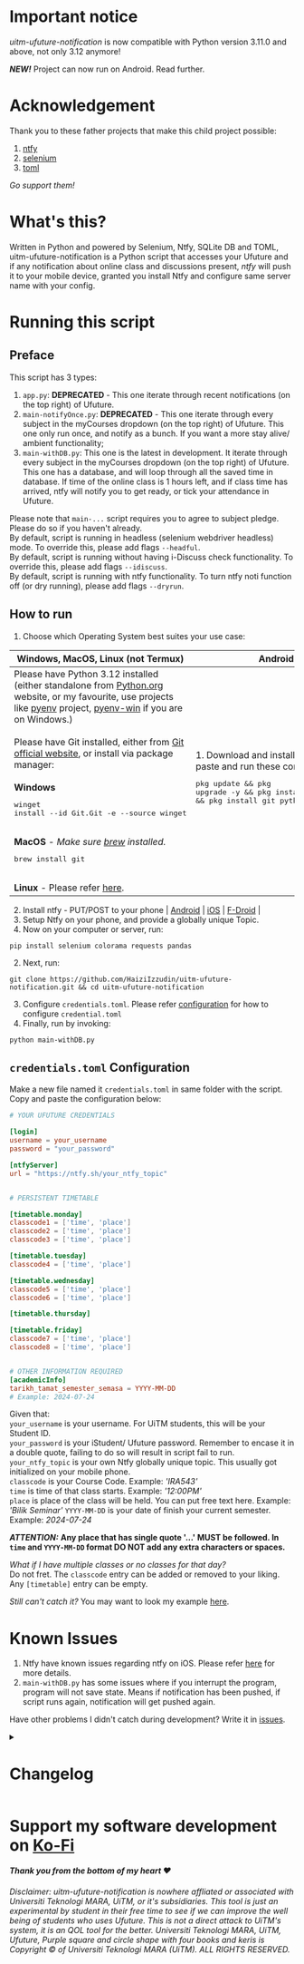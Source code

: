 # Important notice
*uitm-ufuture-notification* is now compatible with Python version 3.11.0 and above, not only 3.12 anymore!

***NEW!*** Project can now run on Android. Read further.

# Acknowledgement

Thank you to these father projects that make this child project possible:

1. [ntfy](https://ntfy.sh/)
1. [selenium](https://www.selenium.dev/)
1. [toml](https://toml.io/en/)

*Go support them!*

# What's this?

Written in Python and powered by Selenium, Ntfy, SQLite DB and TOML, uitm-ufuture-notification is a Python script that accesses your Ufuture and if any notification about online class and discussions present, *ntfy* will push it to your mobile device, granted you install Ntfy and configure same server name with your config. 

# Running this script

## Preface
This script has 3 types:
1. `app.py`: **DEPRECATED** - This one iterate through recent notifications (on the top right) of Ufuture.
2. `main-notifyOnce.py`: **DEPRECATED** - This one iterate through every subject in the myCourses dropdown (on the top right) of Ufuture. This one only run once, and notify as a bunch. If you want a more stay alive/ ambient functionality;
2. `main-withDB.py`: This one is the latest in development. It iterate through every subject in the myCourses dropdown (on the top right) of Ufuture. This one has a database, and will loop through all the saved time in database. If time of the online class is 1 hours left, and if class time has arrived, ntfy will notify you to get ready, or tick your attendance in Ufuture.

Please note that `main-...` script requires you to agree to subject pledge. Please do so if you haven't already.<br>
By default, script is running in headless (selenium webdriver headless) mode. To override this, please add flags `--headful`.<br>
By default, script is running without having i-Discuss check functionality. To override this, please add flags `--idiscuss`.<br>
By default, script is running with ntfy functionality. To turn ntfy noti function off (or dry running), please add flags `--dryrun`.

## How to run

1. Choose which Operating System best suites your use case:

|Windows, MacOS, Linux (not Termux)|Android (with Termux)|
|-|-|
|Please have Python 3.12 installed (either standalone from [Python.org](https://www.python.org/downloads/) website, or my favourite, use projects like [pyenv](https://github.com/pyenv/pyenv) project, [pyenv-win](https://github.com/pyenv-win/pyenv-win) if you are on Windows.)<br><br>Please have Git installed, either from [Git official website](https://git-scm.com/downloads), or install via package manager:<br><br>**Windows**<pre>winget install --id Git.Git -e --source winget</pre><br>**MacOS** - *Make sure [brew](https://brew.sh/) installed.*<pre>brew install git</pre><br>**Linux** - Please refer [here](https://git-scm.com/download/linux).|1. Download and install [termux](https://termux.dev/en/").<br><br>2. Copy, paste and run these commands:<pre>pkg update && pkg upgrade -y && pkg install x11-repo -y && pkg update && pkg install git python firefox geckodriver -y</pre>|



2. Install ntfy - PUT/POST to your phone | 
[Android](https://play.google.com/store/apps/details?id=io.heckel.ntfy) | 
[iOS](https://apps.apple.com/us/app/ntfy/id1625396347) | 
[F-Droid](https://f-droid.org/en/packages/io.heckel.ntfy/) |
2. Setup Ntfy on your phone, and provide a globally unique Topic.
2. Now on your computer or server, run: 
```
pip install selenium colorama requests pandas
```
2. Next, run: 
```
git clone https://github.com/HaiziIzzudin/uitm-ufuture-notification.git && cd uitm-ufuture-notification
```
3. Configure `credentials.toml`. Please refer [configuration](#credentialstoml-configuration) for how to configure `credential.toml`
3. Finally, run by invoking:
```
python main-withDB.py
```
## `credentials.toml` Configuration
Make a new file named it `credentials.toml` in same folder with the script. Copy and paste the configuration below:


```toml
# YOUR UFUTURE CREDENTIALS

[login]
username = your_username
password = "your_password"

[ntfyServer]
url = "https://ntfy.sh/your_ntfy_topic"


# PERSISTENT TIMETABLE

[timetable.monday]
classcode1 = ['time', 'place']
classcode2 = ['time', 'place']
classcode3 = ['time', 'place']

[timetable.tuesday]
classcode4 = ['time', 'place']

[timetable.wednesday]
classcode5 = ['time', 'place']
classcode6 = ['time', 'place']

[timetable.thursday]

[timetable.friday]
classcode7 = ['time', 'place']
classcode8 = ['time', 'place']


# OTHER INFORMATION REQUIRED
[academicInfo]
tarikh_tamat_semester_semasa = YYYY-MM-DD 
# Example: 2024-07-24
```


Given that:<br>
`your_username` is your username. For UiTM students, this will be your Student ID.<br>
`your_password` is your iStudent/ Ufuture password. Remember to encase it in a double quote, failing to do so will result in script fail to run.<br>
`your_ntfy_topic` is your own Ntfy globally unique topic. This usually got initialized on your mobile phone.<br>
`classcode` is your Course Code. Example: *'IRA543'*<br>
`time` is time of that class starts. Example: *'12:00PM'*<br>
`place` is place of the class will be held. You can put free text here. Example: *'Bilik Seminar'*
`YYYY-MM-DD` is your date of finish your current semester. Example: *2024-07-24*

***ATTENTION:*** **Any place that has single quote '...' MUST be followed. In `time` and `YYYY-MM-DD` format DO NOT add any extra characters or spaces.**

*What if I have multiple classes or no classes for that day?*<br>
Do not fret. The `classcode` entry can be added or removed to your liking. Any `[timetable]` entry can be empty.

*Still can't catch it?* You may want to look my example [here](https://github.com/HaiziIzzudin/uitm-ufuture-notification/blob/main/credentials-example.toml).




# Known Issues
1. Ntfy have known issues regarding ntfy on iOS. Please refer [here](https://github.com/binwiederhier/ntfy/issues/880) for more details.
3. `main-withDB.py` has some issues where if you interrupt the program, program will not save state. Means if notification has been pushed, if script runs again, notification will get pushed again.


Have other problems I didn't catch during development? Write it in [issues](https://github.com/HaiziIzzudin/uitm-ufuture-notification/issues).





<details>
<summary><h1>Changelog</h1></summary>

  **16/4/2024**: New code refactor/ rewrite.

  **23/4/2024 Pagi buta**: (1) Logs now has labels either debug or info (with colours). (2) Webdriver now will NOT load images, either in headful or headless mode. This to make sure webpage loads faster on slow internet connection. (3) Added def of check time validity of online class, and if has passed current time, program will not notify.

  **23/4/2024 Tghari**: (1) Script has been renamed from `main.py` to `main-notifyOnce.py`. Script has been duplicated, and added database functionality, with filename `main-withDB.py`. (2) `main-withDB.py` file has functionality of saving the course code and datetime in database, iterate contents from the database indefinitely, and nicer stdout of `DEBUG`, `INFO`, `WARN`, `PRINT`, and `INTERRUPT`.

  **23/4/2024 Petang**: Script now has a loop functionality that checks if there is 1 hour left before class, and will notify user.

  **24/4/2024 Pagi Buta**: Script loop has improved more, where ufuture rechecks can be made for every 3 minute interval. You can change this in the script (`line 20`).

  **11/5/2024**: Added QOL improvement where script has been tested to run on Python 3.11.0, and adapted the project to run on Android (a.k.a. self-hosted method).
  
  **13/5/2024**: Added functionality to notify user if class time has arrived, program will notify user to tick attendance in Ufuture.
</details>

# Support my software development on [Ko-Fi](https://ko-fi.com/haiziizzudin)
#### *Thank you from the bottom of my heart ❤️*


###### Disclaimer: uitm-ufuture-notification is nowhere affliated or associated with Universiti Teknologi MARA, UiTM, or it's subsidiaries. This tool is just an experimental by student in their free time to see if we can improve the well being of students who uses Ufuture. This is not a direct attack to UiTM's system, it is an QOL tool for the better. Universiti Teknologi MARA, UiTM, Ufuture, Purple square and circle shape with four books and keris is Copyright © of Universiti Teknologi MARA (UiTM). ALL RIGHTS RESERVED.
